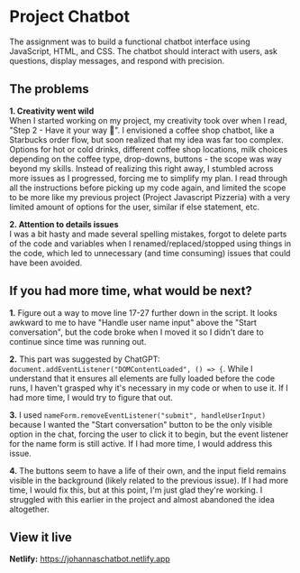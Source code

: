 # Project Chatbot

The assignment was to build a functional chatbot interface using JavaScript, HTML, and CSS. The chatbot should interact with users, ask questions, display messages, and respond with precision. 

## The problems

**1. Creativity went wild**  
When I started working on my project, my creativity took over when I read, "Step 2 - Have it your way 👋". I envisioned a coffee shop chatbot, like a Starbucks order flow, but soon realized that my idea was far too complex. Options for hot or cold drinks, different coffee shop locations, milk choices depending on the coffee type, drop-downs, buttons - the scope was way beyond my skills. Instead of realizing this right away, I stumbled across more issues as I progressed, forcing me to simplify my plan. I read through all the instructions before picking up my code again, and limited the scope to be more like my previous project (Project Javascript Pizzeria) with a very limited amount of options for the user, similar if else statement, etc. 

**2. Attention to details issues**  
I was a bit hasty and made several spelling mistakes, forgot to delete parts of the code and variables when I renamed/replaced/stopped using things in the code, which led to unnecessary (and time consuming) issues that could have been avoided. 

## If you had more time, what would be next?

**1.** Figure out a way to move line 17-27 further down in the script. It looks awkward to me to have "Handle user name input" above the "Start conversation", but the code broke when I moved it so I didn't dare to continue since time was running out. 

**2.** This part was suggested by ChatGPT: `document.addEventListener("DOMContentLoaded", () => {`. While I understand that it ensures all elements are fully loaded before the code runs, I haven't grasped why it's necessary in my code or when to use it. If I had more time, I would try to figure that out. 

**3.** I used `nameForm.removeEventListener("submit", handleUserInput)` because I wanted the "Start conversation" button to be the only visible option in the chat, forcing the user to click it to begin, but the event listener for the name form is still active. If I had more time, I would address this issue. 

**4.** The buttons seem to have a life of their own, and the input field remains visible in the background (likely related to the previous issue). If I had more time, I would fix this, but at this point, I'm just glad they're working. I struggled with this earlier in the project and almost abandoned the idea altogether.

## View it live

**Netlify:** https://johannaschatbot.netlify.app


